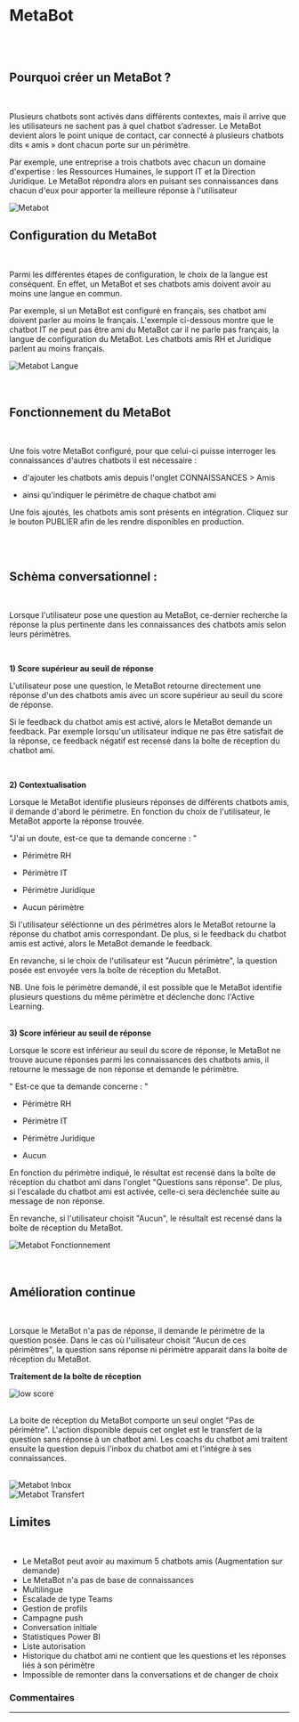 # MetaBot

 <br />
 <br />

## Pourquoi créer un MetaBot ? 
 <br />

Plusieurs chatbots sont activés dans différents contextes, mais il arrive que les utilisateurs ne sachent pas à quel chatbot s’adresser. 
Le MetaBot devient alors le point unique de contact, car connecté à plusieurs chatbots dits « amis » dont chacun porte sur un périmètre.

Par exemple, une entreprise a trois chatbots avec chacun un domaine d'expertise : les Ressources Humaines, le support IT et la Direction Juridique. Le MetaBot répondra alors en puisant ses connaissances dans chacun d'eux pour apporter la meilleure réponse à l'utilisateur

<div class="image_center">
  <img :src="$withBase('/assets/img/fr/metabot/metabot1.png')" alt="Metabot">
</div>

## Configuration du MetaBot
 <br />

Parmi les différentes étapes de configuration, le choix de la langue est conséquent. En effet, un MetaBot et ses chatbots amis doivent avoir au moins une langue en commun. 

Par exemple, si un MetaBot est configuré en français, ses chatbot ami doivent parler au moins le français. 
L'exemple ci-dessous montre que le chatbot IT ne peut pas être ami du MetaBot car il ne parle pas français, la langue de configuration du MetaBot. Les chatbots amis RH et Juridique parlent au moins français. 

<div class="image_center">
  <img :src="$withBase('/assets/img/fr/metabot/metabotlangue.png')" alt="Metabot Langue">
</div>
 <br />
 <br />


## Fonctionnement du MetaBot
 <br />

Une fois votre MetaBot configuré, pour que celui-ci puisse interroger les connaissances d'autres chatbots il est nécessaire : 

- d'ajouter les chatbots amis depuis l'onglet CONNAISSANCES > Amis

- ainsi qu'indiquer le périmètre de chaque chatbot ami 

Une fois ajoutés, les chatbots amis sont présents en intégration. Cliquez sur le bouton PUBLIER afin de les rendre disponibles en production. 

 <br />
 <br />

## Schèma conversationnel : 
 <br />

Lorsque l'utilisateur pose une question au MetaBot, ce-dernier recherche la réponse la plus pertinente dans les connaissances des chatbots amis selon leurs périmètres. 

 <br />

**1) Score supérieur au seuil de réponse** 

L'utilisateur pose une question, le MetaBot retourne directement une réponse d'un des chatbots amis avec un score supérieur au seuil du score de réponse. 

  Si le feedback du chatbot amis est activé, alors le MetaBot demande un feedback. Par exemple lorsqu'un utilisateur indique ne pas être satisfait de la réponse, ce feedback négatif est recensé dans la boîte de réception du chatbot ami.

 <br />

**2) Contextualisation** 

Lorsque le MetaBot identifie plusieurs réponses de différents chatbots amis, il demande d'abord le périmetre. En fonction du choix de l'utilisateur, le MetaBot apporte la réponse trouvée. 

"J'ai un doute, est-ce que ta demande concerne : "

- Périmètre RH 
  
- Périmètre IT  
 
- Périmètre Juridique 
  
- Aucun périmètre


Si l'utilisateur séléctionne un des périmètres alors le MetaBot retourne la réponse du chatbot amis correspondant. De plus, si le feedback du chatbot amis est activé, alors le MetaBot demande le feedback. 

En revanche, si le choix de l'utilisateur est "Aucun périmètre", la question posée est envoyée vers la boîte de réception du MetaBot. 

NB. Une fois le périmètre demandé, il est possible que le MetaBot identifie plusieurs questions du même périmètre et déclenche donc l'Active Learning. 
 <br />
 <br />

**3) Score inférieur au seuil de réponse** 

Lorsque le score est inférieur au seuil du score de réponse, le MetaBot ne trouve aucune réponses parmi les connaissances des chatbots amis, il retourne le message de non réponse et demande le périmètre. 

" Est-ce que ta demande concerne : "

- Périmètre RH 

- Périmètre IT 

- Périmètre Juridique

- Aucun 

En fonction du périmètre indiqué, le résultat est recensé dans la boîte de réception du chatbot ami dans l'onglet "Questions sans réponse". De plus, si l'escalade du chatbot ami est activée, celle-ci sera déclenchée suite au message de non réponse. 

En revanche, si l'utilisateur choisit "Aucun", le résultalt est recensé dans la boîte de réception du MetaBot. 

<div class="image_center">
  <img :src="$withBase('/assets/img/fr/metabot/metabotfonctionnement.png')" alt="Metabot Fonctionnement">
</div>

 <br />
 <br />

## Amélioration continue 
 <br />

Lorsque le MetaBot n'a pas de réponse, il demande le périmètre de la question posée. Dans le cas où l'uilisateur choisit "Aucun de ces périmètres", la question sans réponse ni périmètre apparait dans la boite de réception du MetaBot. 
 <br />

**Traitement de la boîte de réception**

<div class="image_center">
  <img :src="$withBase('/assets/img/fr/metabot/metabotamelioration.png')" alt="low score">
</div>


 <br />

La boite de réception du MetaBot comporte un seul onglet "Pas de périmètre". L'action disponible depuis cet onglet est le transfert de la question sans réponse à un chatbot ami. Les coachs du chatbot ami traitent ensuite la question depuis l'inbox du chatbot ami et l'intégre à ses connaissances. 
 <br />
 <br />

<div class="image_center">
  <img :src="$withBase('/assets/img/fr/metabot/metabotinbox.png')" alt="Metabot Inbox">
</div>


<div class="image_center">
  <img :src="$withBase('/assets/img/fr/metabot/metabottransfert.png')" alt="Metabot Transfert">
</div>


## Limites
 <br />

- Le MetaBot peut avoir au maximum 5 chatbots amis (Augmentation sur demande)
- Le MetaBot n'a pas de base de connaissances 
- Multilingue 
- Escalade de type Teams 
- Gestion de profils
- Campagne push 
- Conversation initiale 
- Statistiques Power BI 
- Liste autorisation 
- Historique du chatbot ami ne contient que les questions et les réponses liés à son périmètre
- Impossible de remonter dans la conversations et de changer de choix 


### Commentaires
---
<Commentaire />